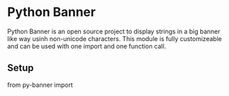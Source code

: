 # Python Banner
Python Banner is an open source project to display strings in a big banner like way usinh non-unicode characters.
This module is fully customizeable and can be used with one import and one function call.

## Setup
from py-banner import 
